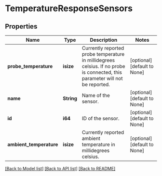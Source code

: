 # TemperatureResponseSensors

## Properties
Name | Type | Description | Notes
------------ | ------------- | ------------- | -------------
**probe_temperature** | **isize** | Currently reported probe temperature in millidegrees celsius. If no probe is connected, this parameter will not be reported. | [optional] [default to None]
**name** | **String** | Name of the sensor. | [optional] [default to None]
**id** | **i64** | ID of the sensor. | [optional] [default to None]
**ambient_temperature** | **isize** | Currently reported ambient temperature in millidegrees celsius. | [optional] [default to None]

[[Back to Model list]](../README.md#documentation-for-models) [[Back to API list]](../README.md#documentation-for-api-endpoints) [[Back to README]](../README.md)


